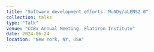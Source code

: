 ```yaml
---
title: "Software development efforts: MuNDy/aLENS2.0"
collection: talks
type: "Talk"
venue: "CCBx Annual Meeting, Flatiron Institute"
date: 2024-06-24
location: "New York, NY, USA"
---
```


